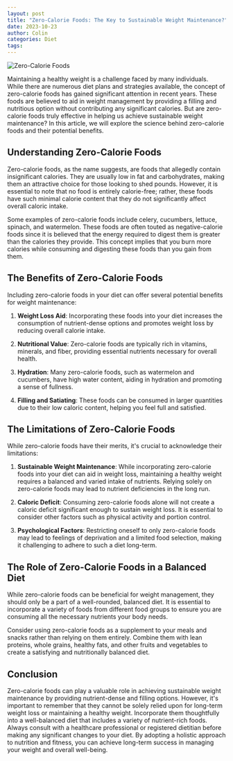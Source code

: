 ```yaml
---
layout: post
title: "Zero-Calorie Foods: The Key to Sustainable Weight Maintenance?"
date: 2023-10-23
author: Colin
categories: Diet
tags: 
---
```


![Zero-Calorie Foods](https://source.unsplash.com/1600x900/?healthy,food)

Maintaining a healthy weight is a challenge faced by many individuals. While there are numerous diet plans and strategies available, the concept of zero-calorie foods has gained significant attention in recent years. These foods are believed to aid in weight management by providing a filling and nutritious option without contributing any significant calories. But are zero-calorie foods truly effective in helping us achieve sustainable weight maintenance? In this article, we will explore the science behind zero-calorie foods and their potential benefits.

## Understanding Zero-Calorie Foods

Zero-calorie foods, as the name suggests, are foods that allegedly contain insignificant calories. They are usually low in fat and carbohydrates, making them an attractive choice for those looking to shed pounds. However, it is essential to note that no food is entirely calorie-free; rather, these foods have such minimal calorie content that they do not significantly affect overall caloric intake.

Some examples of zero-calorie foods include celery, cucumbers, lettuce, spinach, and watermelon. These foods are often touted as negative-calorie foods since it is believed that the energy required to digest them is greater than the calories they provide. This concept implies that you burn more calories while consuming and digesting these foods than you gain from them.

## The Benefits of Zero-Calorie Foods

Including zero-calorie foods in your diet can offer several potential benefits for weight maintenance:

1. **Weight Loss Aid**: Incorporating these foods into your diet increases the consumption of nutrient-dense options and promotes weight loss by reducing overall calorie intake.

2. **Nutritional Value**: Zero-calorie foods are typically rich in vitamins, minerals, and fiber, providing essential nutrients necessary for overall health.

3. **Hydration**: Many zero-calorie foods, such as watermelon and cucumbers, have high water content, aiding in hydration and promoting a sense of fullness.

4. **Filling and Satiating**: These foods can be consumed in larger quantities due to their low caloric content, helping you feel full and satisfied.

## The Limitations of Zero-Calorie Foods

While zero-calorie foods have their merits, it's crucial to acknowledge their limitations:

1. **Sustainable Weight Maintenance**: While incorporating zero-calorie foods into your diet can aid in weight loss, maintaining a healthy weight requires a balanced and varied intake of nutrients. Relying solely on zero-calorie foods may lead to nutrient deficiencies in the long run.

2. **Caloric Deficit**: Consuming zero-calorie foods alone will not create a caloric deficit significant enough to sustain weight loss. It is essential to consider other factors such as physical activity and portion control.

3. **Psychological Factors**: Restricting oneself to only zero-calorie foods may lead to feelings of deprivation and a limited food selection, making it challenging to adhere to such a diet long-term.

## The Role of Zero-Calorie Foods in a Balanced Diet

While zero-calorie foods can be beneficial for weight management, they should only be a part of a well-rounded, balanced diet. It is essential to incorporate a variety of foods from different food groups to ensure you are consuming all the necessary nutrients your body needs.

Consider using zero-calorie foods as a supplement to your meals and snacks rather than relying on them entirely. Combine them with lean proteins, whole grains, healthy fats, and other fruits and vegetables to create a satisfying and nutritionally balanced diet.

## Conclusion

Zero-calorie foods can play a valuable role in achieving sustainable weight maintenance by providing nutrient-dense and filling options. However, it's important to remember that they cannot be solely relied upon for long-term weight loss or maintaining a healthy weight. Incorporate them thoughtfully into a well-balanced diet that includes a variety of nutrient-rich foods. Always consult with a healthcare professional or registered dietitian before making any significant changes to your diet. By adopting a holistic approach to nutrition and fitness, you can achieve long-term success in managing your weight and overall well-being.